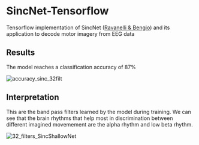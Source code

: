 # SincNet-Tensorflow
Tensorflow implementation of SincNet ([Ravanelli & Bengio](https://github.com/mravanelli/SincNet)) and its application to decode motor imagery from EEG data

## Results 

The model reaches a classification accuracy of 87%

![accuracy_sinc_32filt](https://user-images.githubusercontent.com/55695116/174432422-a276060d-aeb8-4008-97d7-9eb8883c9843.png)

## Interpretation

This are the band pass filters learned by the model during training. We can see that the brain rhythms that help most in discrimination between different imagined movemement are the alpha rhythm and low beta rhythm.

![32_filters_SincShallowNet](https://user-images.githubusercontent.com/55695116/174432418-de04c434-34f3-40e9-a2bb-c35e81a4bd47.png)

